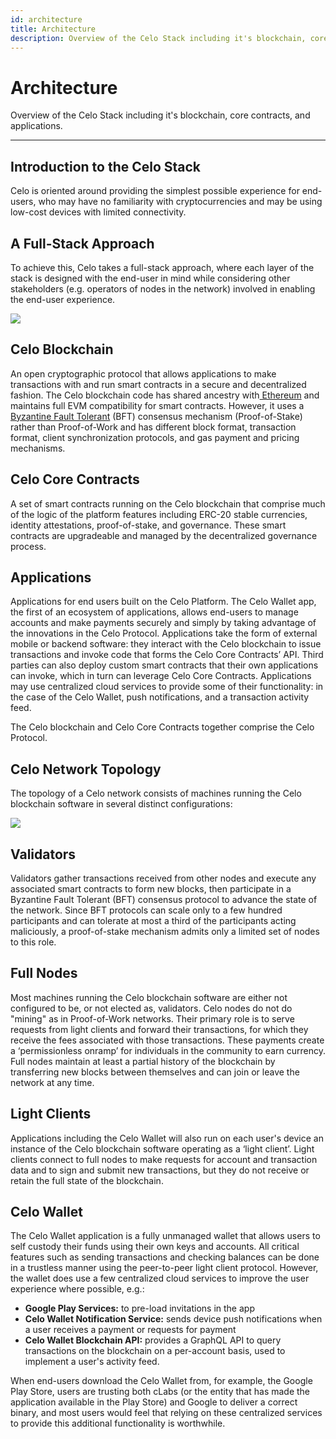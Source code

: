 ```yaml
---
id: architecture
title: Architecture
description: Overview of the Celo Stack including it's blockchain, core contracts, and applications.
---
```


# Architecture

Overview of the Celo Stack including it's blockchain, core contracts, and applications.

---

## Introduction to the Celo Stack

Celo is oriented around providing the simplest possible experience for end-users, who may have no familiarity with cryptocurrencies and may be using low-cost devices with limited connectivity.

## A Full-Stack Approach

To achieve this, Celo takes a full-stack approach, where each layer of the stack is designed with the end-user in mind while considering other stakeholders (e.g. operators of nodes in the network) involved in enabling the end-user experience.

![](https://storage.googleapis.com/celo-website/docs/full-stack-diagram.jpg)

## Celo Blockchain

An open cryptographic protocol that allows applications to make transactions with and run smart contracts in a secure and decentralized fashion. The Celo blockchain code has shared ancestry with[ Ethereum](https://www.ethereum.org/) and maintains full EVM compatibility for smart contracts. However, it uses a[ Byzantine Fault Tolerant](http://pmg.csail.mit.edu/papers/osdi99.pdf) (BFT) consensus mechanism (Proof-of-Stake) rather than Proof-of-Work and has different block format, transaction format, client synchronization protocols, and gas payment and pricing mechanisms.

## Celo Core Contracts

A set of smart contracts running on the Celo blockchain that comprise much of the logic of the platform features including ERC-20 stable currencies, identity attestations, proof-of-stake, and governance. These smart contracts are upgradeable and managed by the decentralized governance process.

## Applications

Applications for end users built on the Celo Platform. The Celo Wallet app, the first of an ecosystem of applications, allows end-users to manage accounts and make payments securely and simply by taking advantage of the innovations in the Celo Protocol. Applications take the form of external mobile or backend software: they interact with the Celo blockchain to issue transactions and invoke code that forms the Celo Core Contracts’ API. Third parties can also deploy custom smart contracts that their own applications can invoke, which in turn can leverage Celo Core Contracts. Applications may use centralized cloud services to provide some of their functionality: in the case of the Celo Wallet, push notifications, and a transaction activity feed.

The Celo blockchain and Celo Core Contracts together comprise the Celo Protocol.

## Celo Network Topology

The topology of a Celo network consists of machines running the Celo blockchain software in several distinct configurations:

![](https://storage.googleapis.com/celo-website/docs/network.png)

## Validators

Validators gather transactions received from other nodes and execute any associated smart contracts to form new blocks, then participate in a Byzantine Fault Tolerant (BFT) consensus protocol to advance the state of the network. Since BFT protocols can scale only to a few hundred participants and can tolerate at most a third of the participants acting maliciously, a proof-of-stake mechanism admits only a limited set of nodes to this role.

## Full Nodes

Most machines running the Celo blockchain software are either not configured to be, or not elected as, validators. Celo nodes do not do "mining" as in Proof-of-Work networks. Their primary role is to serve requests from light clients and forward their transactions, for which they receive the fees associated with those transactions. These payments create a ‘permissionless onramp’ for individuals in the community to earn currency. Full nodes maintain at least a partial history of the blockchain by transferring new blocks between themselves and can join or leave the network at any time.

## Light Clients

Applications including the Celo Wallet will also run on each user's device an instance of the Celo blockchain software operating as a ‘light client’. Light clients connect to full nodes to make requests for account and transaction data and to sign and submit new transactions, but they do not receive or retain the full state of the blockchain.

## Celo Wallet

The Celo Wallet application is a fully unmanaged wallet that allows users to self custody their funds using their own keys and accounts. All critical features such as sending transactions and checking balances can be done in a trustless manner using the peer-to-peer light client protocol. However, the wallet does use a few centralized cloud services to improve the user experience where possible, e.g.:

- **Google Play Services:** to pre-load invitations in the app
- **Celo Wallet Notification Service:** sends device push notifications when a user receives a payment or requests for payment
- **Celo Wallet Blockchain API:** provides a GraphQL API to query transactions on the blockchain on a per-account basis, used to implement a user's activity feed.

When end-users download the Celo Wallet from, for example, the Google Play Store, users are trusting both cLabs (or the entity that has made the application available in the Play Store) and Google to deliver a correct binary, and most users would feel that relying on these centralized services to provide this additional functionality is worthwhile.
